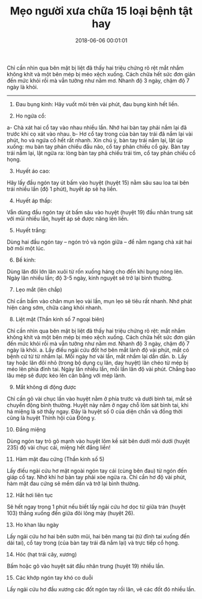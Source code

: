 ﻿---
layout: post
title: Mẹo người xưa chữa 15 loại bệnh tật hay
date: 2018-06-06 00:01:01
category: web
tags: [Mẹo chữa bệnh, bí quyết sức khỏe]
---
Chỉ cần nhìn qua bên mặt bị liệt đã thấy hai triệu chứng rõ rệt mắt nhắm không khít và một bên mép bị méo xệch xuống. Cách chữa hết sức đơn giản đến mức khỏi rồi mà vẫn tưởng như nằm mơ. Nhanh độ 3 ngày, chậm độ 7 ngày là khỏi. <!-- more -->

---

1. Đau bụng kinh:
Hãy vuốt môi trên vài phút, đau bụng kinh hết liền.

2. Ho ngứa cổ:

a- Chà xát hai cổ tay vào nhau nhiều lần. Nhớ hai bàn tay phải nắm lại đã trước khi cọ xát vào nhau.
b- Hơ cổ tay trong của bàn tay trái đã nắm lại vài phút, ho và ngứa cổ hết rất nhanh. Xin chú ý, bàn tay trái nắm lại, lật úp xuống: mu bàn tay phản chiếu đầu não, cổ tay phản chiếu cổ gáy. Bàn tay trái nắm lại, lật ngửa ra: lòng bàn tay phả chiếu trái tim, cổ tay phản chiếu cổ họng.

3. Huyết áo cao:

Hãy lấy đầu ngón tay út bấm vào huyệt (huyệt 15) nằm sâu sau loa tai bên trái nhiều lần (độ 1 phút), huyết áp sẽ hạ liền.

4. Huyết áp thấp:

Vẫn dùng đầu ngón tay út bấm sâu vào huyệt (huyệt 19) đầu nhân trung sát với mũi nhiều lần, huyết áp sẽ được nâng lên liền.

5. Huyết trắng:

Dùng hai đầu ngón tay – ngón trỏ và ngón giữa – để nằm ngang chà xát hai bờ môi một lúc.

6. Bế kinh:

Dùng lăn đôi lớn lăn xuôi từ rốn xuống háng cho đến khi bụng nóng lên. Ngày lăn nhiều lần; độ 3-5 ngày, kinh nguyệt sẽ trở lại bình thường.

7. Lẹo mắt (lên chắp)

Chỉ cần bấm vào chân mụn lẹo vài lần, mụn lẹo sẽ tiêu rất nhanh. Nhớ phát hiện càng sớm, chữa càng khỏi nhanh.

8. Liệt mặt (Thần kinh số 7 ngoại biên)

Chỉ cần nhìn qua bên mặt bị liệt đã thấy hai triệu chứng rõ rệt: mắt nhắm không khít và một bên mép bị méo xệch xuống. Cách chữa hết sức đơn giản đến mức khỏi rồi mà vẫn tưởng như nằm mơ. Nhanh độ 3 ngày, chậm độ 7 ngày là khỏi.
a. Lấy điếu ngải cứu đốt hơ bên mắt lành độ vài phút, mắt có bệnh cứ từ từ nhắm lại. Mỗi ngày hơ vài lần, mắt nhắm lại dần dần.
b. Lấy tay hoặc lăn đôi nhỏ (trong bộ dụng cụ lăn, day huyệt) lăn chéo từ mép bị méo lên phía đỉnh tai. Ngày lăn nhiều lần, mỗi lần lăn độ vài phút. Chẳng bao lâu mép sẽ được kéo lên cân bằng với mép lành.

9. Mắt không di động được

Chỉ cần gõ vài chục lần vào huyệt nằm ở phía trước và dưới bình tai, mắt sẽ chuyển động bình thường. Huyệt này nằm ở ngay chỗ lõm sát bình tai, khi há miệng là sờ thấy ngay. Đây là huyệt số 0 của diện chẩn và đồng thời cũng là huyệt Thính hội của Đông y.

10. Đắng miệng

Dùng ngón tay trỏ gõ mạnh vào huyệt lõm kề sát bên dưới môi dưới (huyệt 235) độ vài chục cái, miệng hết đắng liền!

11. Hàm mặt đau cứng (Thần kinh số 5)

Lấy điếu ngải cứu hơ mặt ngoài ngón tay cái (cùng bên đau) từ ngón đến giáp cổ tay. Nhớ khi hơ bàn tay phải xòe ngửa ra. Chỉ cần hơ độ vài phút, hàm mặt đau cứng sẽ mềm dần và trở lại bình thường.

12. Hắt hơi liên tục

Sẽ hết ngay trong 1 phút nếu biết lấy ngải cứu hơ dọc từ giữa trán (huyệt 103) thẳng xuống đến giữa đôi lông mày (huyệt 26).

13. Ho khan lâu ngày

Lấy ngải cứu hơ hai bên sườn mũi, hai bên mang tai (từ đỉnh tai xuống đến dái tai), cổ tay trong (của bàn tay trái đã nắm lại) và trực tiếp cổ họng.

14. Hóc (hạt trái cây, xương)

Bấm hoặc gõ vào huyệt sát đầu nhân trung (huyệt 19) nhiều lần.

15. Các khớp ngón tay khó co duỗi

Lấy ngải cứu hơ đầu xương các đốt ngón tay rồi lăn, vê các đốt đó nhiều lần.